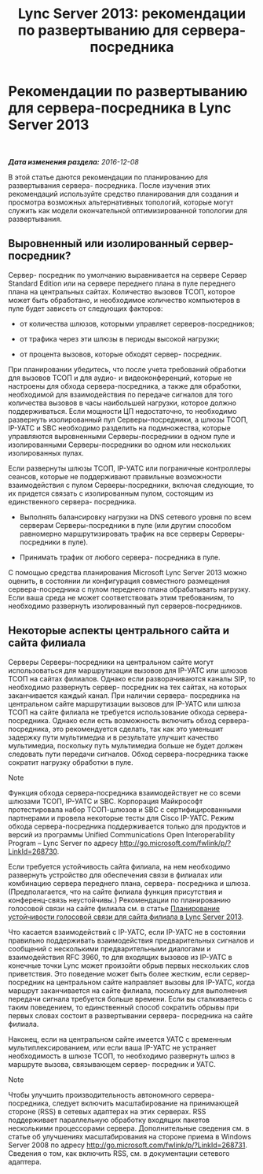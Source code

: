 ﻿---
title: 'Lync Server 2013: рекомендации по развертыванию для сервера-посредника'
TOCTitle: Рекомендации по развертыванию для сервера-посредника
ms:assetid: 7cc22b87-18d9-45e6-8402-015abd20f2e5
ms:mtpsurl: https://technet.microsoft.com/ru-ru/library/Gg398622(v=OCS.15)
ms:contentKeyID: 49310309
ms.date: 12/10/2016
mtps_version: v=OCS.15
ms.translationtype: HT
---

# Рекомендации по развертыванию для сервера-посредника в Lync Server 2013

 

_**Дата изменения раздела:** 2016-12-08_

В этой статье даются рекомендации по планированию для развертывания сервера- посредника. После изучения этих рекомендаций используйте средство планирования для создания и просмотра возможных альтернативных топологий, которые могут служить как модели окончательной оптимизированной топологии для развертывания.

## Выровненный или изолированный сервер- посредник?

Сервер- посредник по умолчанию выравнивается на сервере Сервер Standard Edition или на сервере переднего плана в пуле переднего плана на центральных сайтах. Количество вызовов ТСОП, которое может быть обработано, и необходимое количество компьютеров в пуле будет зависеть от следующих факторов:

  - от количества шлюзов, которыми управляет серверов-посредников;

  - от трафика через эти шлюзы в периоды высокой нагрузки;

  - от процента вызовов, которые обходят сервер- посредник.

При планировании убедитесь, что после учета требований обработки для вызовов ТСОП и для аудио- и видеоконференций, которые не настроены для обхода сервера-посредника, а также для обработки, необходимой для взаимодействия по передаче сигналов для того количества вызовов в часы наибольшей нагрузки, которое должно поддерживаться. Если мощности ЦП недостаточно, то необходимо развернуть изолированный пул Серверы-посредники, а шлюзы ТСОП, IP-УАТС и SBC необходимо разделить на подмножества, которые управляются выровненными Серверы-посредники в одном пуле и изолированными Серверы-посредники во одном или нескольких изолированных пулах.

Если развернуты шлюзы ТСОП, IP-УАТС или пограничные контроллеры сеансов, которые не поддерживают правильные возможности взаимодействия с пулом Серверы-посредники, включая следующие, то их придется связать с изолированным пулом, состоящим из единственного сервера- посредника.

  - Выполнять балансировку нагрузки на DNS сетевого уровня по всем серверам Серверы-посредники в пуле (или другим способом равномерно маршрутизировать трафик на все серверы Серверы-посредники в пуле).

  - Принимать трафик от любого сервера- посредника в пуле.

С помощью средства планирования Microsoft Lync Server 2013 можно оценить, в состоянии ли конфигурация совместного размещения сервера-посредника с пулом переднего плана обрабатывать нагрузку. Если ваша среда не может соответствовать этим требованиям, то необходимо развернуть изолированный пул серверов-посредников.

## Некоторые аспекты центрального сайта и сайта филиала

Серверы Серверы-посредники на центральном сайте могут использоваться для маршрутизации вызовов для IP-УАТС или шлюзов ТСОП на сайтах филиалов. Однако если разворачиваются каналы SIP, то необходимо развернуть сервер- посредник на тех сайтах, на которых заканчивается каждый канал. При наличии сервера- посредника на центральном сайте маршрутизации вызовов для IP-УАТС или шлюза ТСОП на сайте филиала не требуется использование обхода сервера-посредника. Однако если есть возможность включить обход сервера-посредника, это рекомендуется сделать, так как это уменьшит задержку пути мультимедиа и в результате улучшит качество мультимедиа, поскольку путь мультимедиа больше не будет должен следовать пути передачи сигналов. Обход сервера-посредника также сократит нагрузку обработки в пуле.

> [!note]  
> Функция обхода сервера-посредника взаимодействует не со всеми шлюзами ТСОП, IP-УАТС и SBC. Корпорация Майкрософт протестировала набор ТСОП-шлюзов и SBC с сертифицированными партнерами и провела некоторые тесты для Cisco IP-УАТС. Режим обхода сервера-посредника поддерживается только для продуктов и версий из программы Unified Communications Open Interoperability Program – Lync Server по адресу <a href="http://go.microsoft.com/fwlink/p/?linkid=268730">http://go.microsoft.com/fwlink/p/?LinkId=268730</a>.

Если требуется устойчивость сайта филиала, на нем необходимо развернуть устройство для обеспечения связи в филиалах или комбинацию сервера переднего плана, сервера- посредника и шлюза. (Предполагается, что на сайте филиала функция присутствия и конференц-связь неустойчивы.) Рекомендации по планированию голосовой связи на сайте филиала см. в статье [Планирование устойчивости голосовой связи для сайта филиала в Lync Server 2013](lync-server-2013-planning-for-branch-site-voice-resiliency.md).

Что касается взаимодействий с IP-УАТС, если IP-УАТС не в состоянии правильно поддерживать взаимодействия предварительных сигналов и сообщений с несколькими предварительными диалогами и взаимодействия RFC 3960, то для входящих вызовов из IP-УАТС в конечные точки Lync может произойти обрыв первых нескольких слов приветствия. Это поведение может быть более жестким, если сервер- посредник на центральном сайте направляет вызовы для IP-УАТС, когда маршрут заканчивается на сайте филиала, поскольку для выполнения передачи сигнала требуется больше времени. Если вы сталкиваетесь с таким поведением, то единственный способ сократить обрывы при первых словах состоит в развертывании сервера- посредника на сайте филиала.

Наконец, если на центральном сайте имеется УАТС с временным мультиплексированием, или если ваша IP-УАТС не устраняет необходимость в шлюзе ТСОП, то необходимо развернуть шлюз в маршруте вызова, связывающем сервер- посредник и УАТС.

> [!note]  
> Чтобы улучшить производительность автономного сервера-посредника, следует включить масштабирование на принимающей стороне (RSS) в сетевых адаптерах на этих серверах. RSS поддерживает параллельную обработку входящих пакетов несколькими процессорами сервера. Дополнительные сведения см. в статье об улучшениях масштабирования на стороне приема в Windows Server 2008 по адресу <a href="http://go.microsoft.com/fwlink/p/?linkid=268731">http://go.microsoft.com/fwlink/p/?LinkId=268731</a>. Сведения о том, как включить RSS, см. в документации сетевого адаптера.
